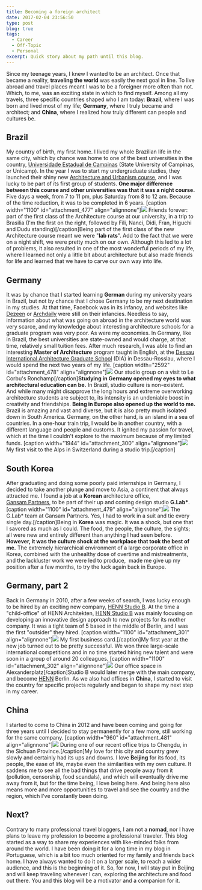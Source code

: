 ```yaml
---
title: Becoming a foreign architect
date: 2017-02-04 23:56:50
type: post
blog: true
tags:
  - Career
  - Off-Topic
  - Personal
excerpt: Quick story about my path until this blog.
---
```


Since my teenage years, I knew I wanted to be an architect. Once that became a reality, **traveling the world** was easily the next goal in line. To live abroad and travel places meant I was to be a foreigner more often than not. Which, to me, was an exciting state in which to find myself. Among all my travels, three specific countries shaped who I am today: **Brazil**, where I was born and lived most of my life; **Germany**, where I truly became and architect; and **China**, where I realized how truly different can people and cultures be.

## Brazil

My country of birth, my first home. I lived my whole Brazilian life in the same city, which by chance was home to one of the best universities in the country, [Universidade Estadual de Campinas](http://www.unicamp.br/) (State University of Campinas, or Unicamp). In the year I was to start my undergraduate studies, they launched their shiny new [Architecture and Urbanism course](http://www.fec.unicamp.br/itf/index_1.php?pg=59.php&dpto=10&secaoGeral=9), and I was lucky to be part of its first group of students. **One major difference between this course and other universities was that it was a night course.** Five days a week, from 7 to 11 pm, plus Saturday from 8 to 12 am. Because of the time reduction, it was to be completed in 6 years. \[caption width="1100" id="attachment_477" align="alignnone"\]![](http://theforeignarchitect.com/wp-content/uploads/2017/02/3003_1088024294462_7689642_n.jpg) Friends forever: part of the first class of the Architecture course at our university, in a trip to Brasilia (I'm the first on the right, followed by Fili, Nanci, Didi, Fran, Higuchi and Dudu standing)\[/caption\]Being part of the first class of the new Architecture course meant we were "**lab rats**". Add to the fact that we were on a night shift, we were pretty much on our own. Although this led to a lot of problems, it also resulted in one of the most wonderful periods of my life, where I learned not only a little bit about architecture but also made friends for life and learned that we have to carve our own way into life.

## Germany

It was by chance that I started learning **German** during my university years in Brazil, but not by chance that I chose Germany to be my next destination in my studies. At that time, Facebook was in its infancy, and websites like [Dezeen](https://www.dezeen.com) or [Archdaily](http://www.archdaily.com) were still on their infancies. Needless to say, information about what was going on abroad in the architecture world was very scarce, and my knowledge about interesting architecture schools for a graduate program was very poor. As were my economies. In Germany, like in Brazil, the best universities are state-owned and would charge, at that time, relatively small tuition fees. After much research, I was able to find an interesting **Master of Architecture** program taught in English, at the [Dessau International Architecture Graduate School](https://www.afg.hs-anhalt.de/maa/) (DIA) in Dessau-Rosslau, where I would spend the next two years of my life. \[caption width="2592" id="attachment_478" align="alignnone"\]![](http://theforeignarchitect.com/wp-content/uploads/2017/02/IMG_1658.jpg) Our studio group on a visit to Le Corbu's Ronchamp\[/caption\]**Studying in Germany opened my eyes to what architectural education can be.** In Brazil, studio culture is non-existent. And while many might disapprove the long hours and extreme overworking architecture students are subject to, its intensity is an undeniable boost in creativity and friendships. **Being in Europe also opened up the world to me.** Brazil is amazing and vast and diverse, but it is also pretty much isolated down in South America. Germany, on the other hand, is an island in a sea of countries. In a one-hour train trip, I would be in another country, with a different language and people and customs. It ignited my passion for travel, which at the time I couldn't explore to the maximum because of my limited funds. \[caption width="1944" id="attachment_300" align="alignnone"\]![](http://theforeignarchitect.com/wp-content/uploads/2017/02/IMG_1568-e1488328187524.jpg) My first visit to the Alps in Switzerland during a studio trip.\[/caption\]

## South Korea

After graduating and doing some poorly paid internships in Germany, I decided to take another plunge and move to Asia, a continent that always attracted me. I found a job at a **Korean** architecture office, [Gansam](http://www.gansam.com)[ Partners](#), to be part of their up and coming design studio **G.Lab\***. \[caption width="1100" id="attachment_479" align="alignnone"\]![](http://theforeignarchitect.com/wp-content/uploads/2017/02/27002_417123087106_1014529_n.jpg) The G.Lab\* team at Gansam Partners. Yes, I had to work in a suit and tie every single day.\[/caption\]Being in **Korea** was magic. It was a shock, but one that I savored as much as I could. The food, the people, the culture, the sights; all were new and entirely different than anything I had seen before. **However, it was the culture shock at the workplace that took the best of me.** The extremely hierarchical environment of a large corporate office in Korea, combined with the unhealthy dose of overtime and mistreatments, and the lackluster work we were led to produce,  made me give up my position after a few months, to try the luck again back in Europe.

## Germany, part 2

Back in Germany in 2010, after a few weeks of search, I was lucky enough to be hired by an exciting new company, [HENN Studio B](http://www.archdaily.com/tag/henn-studio-b). At the time a "child-office" of HENN Architekten, [HENN Studio B](http://www.archdaily.com/tag/henn-studio-b) was mainly focusing on developing an innovative design approach to new projects for its mother company. It was a tight team of 5 based in the middle of Berlin, and I was the first "outsider" they hired. \[caption width="1100" id="attachment_301" align="alignnone"\]![](http://theforeignarchitect.com/wp-content/uploads/2017/02/l_2592_1936_EA28A8C4-9F40-4AF7-B8BB-55102AEF889D.jpeg) My first business card.\[/caption\]My first year at the new job turned out to be pretty successful. We won three large-scale international competitions and in no time started hiring new talent and were soon in a group of around 20 colleagues. \[caption width="1100" id="attachment_302" align="alignnone"\]![](http://theforeignarchitect.com/wp-content/uploads/2017/02/studiobpanorama-e1489313746754.jpg) Our office space in Alexanderplatz\[/caption\]Studio B would later merge with the main company, and become [HENN](http://henn.com) Berlin. As we also had offices in **China**, I started to visit the country for specific projects regularly and began to shape my next step in my career.

## China

I started to come to China in 2012 and have been coming and going for three years until I decided to stay permanently for a few more, still working for the same company. \[caption width="960" id="attachment_481" align="alignnone"\]![](http://theforeignarchitect.com/wp-content/uploads/2017/02/15032107_10211416934282841_2423928420398258157_n-1.jpg) During one of our recent office trips to Chengdu, in the Sichuan Province.\[/caption\]My love for this city and country grew slowly and certainly had its ups and downs. I love **Beijing** for its food, its people, the ease of life, maybe even the similarities with my own culture. It saddens me to see all the bad things that drive people away from it (pollution, censorship, food scandals), and which will eventually drive me away from it, but for the time being, I love being here. And being here also means more and more opportunities to travel and see the country and the region, which I've constantly been doing.

## Next?

Contrary to many professional travel bloggers, I am not a **nomad**, nor I have plans to leave my profession to become a professional traveler. This blog started as a way to share my experiences with like-minded folks from around the world. I have been doing it for a long time in my blog in Portuguese, which is a bit too much oriented for my family and friends back home. I have always wanted to do it on a larger scale, to reach a wider audience, and this is the beginning of it. So, for now, I will stay put in Beijing and will keep traveling whenever I can, exploring the architecture and food out there. You and this blog will be a motivator and a companion for it.
